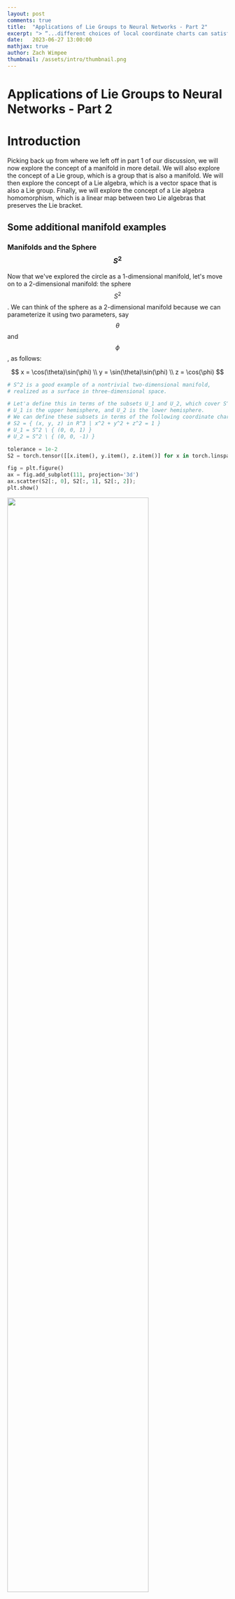 ```yaml
---
layout: post
comments: true
title:  "Applications of Lie Groups to Neural Networks - Part 2"
excerpt: "> “...different choices of local coordinate charts can satisfy the definition of a manifold. This is a key property of manifolds and is fundamental to their study in differential geometry and related fields."
date:   2023-06-27 13:00:00
mathjax: true
author: Zach Wimpee
thumbnail: /assets/intro/thumbnail.png
---
```


# Applications of Lie Groups to Neural Networks - Part 2

# Introduction
Picking back up from where we left off in part 1 of our discussion, we will now explore the concept of a manifold in more detail. We will also explore the concept of a Lie group, which is a group that is also a manifold. We will then explore the concept of a Lie algebra, which is a vector space that is also a Lie group. Finally, we will explore the concept of a Lie algebra homomorphism, which is a linear map between two Lie algebras that preserves the Lie bracket.

## Some additional manifold examples

### Manifolds and the Sphere $$S^{2}$$
Now that we've explored the circle as a 1-dimensional manifold, let's move on to a 2-dimensional manifold: the sphere $$ S^{2} $$. We can think of the sphere as a 2-dimensional manifold because we can parameterize it using two parameters, say $$ \theta $$ and $$ \phi $$, as follows:

$$ 
x = \cos(\theta)\sin(\phi) \\
y = \sin(\theta)\sin(\phi) \\
z = \cos(\phi) 
$$

```python
# S^2 is a good example of a nontrivial two-dimensional manifold,
# realized as a surface in three-dimensional space.

# Let'a define this in terms of the subsets U_1 and U_2, which cover S^2.
# U_1 is the upper hemisphere, and U_2 is the lower hemisphere.
# We can define these subsets in terms of the following coordinate charts:
# S2 = { (x, y, z) in R^3 | x^2 + y^2 + z^2 = 1 }
# U_1 = S^2 \ { (0, 0, 1) }
# U_2 = S^2 \ { (0, 0, -1) }

tolerance = 1e-2
S2 = torch.tensor([[x.item(), y.item(), z.item()] for x in torch.linspace(-1, 1, 50) for y in torch.linspace(-1, 1, 50) for z in torch.linspace(-1, 1, 50) if abs(x**2 + y**2 + z**2 - 1.0) < tolerance ])
```

```python
fig = plt.figure()
ax = fig.add_subplot(111, projection='3d')
ax.scatter(S2[:, 0], S2[:, 1], S2[:, 2]);
plt.show()
```

<div class="imgcap_noborder">
<img src="/assets/s2.png" width="80%">
</div>

```python
# Now we define the coordinate charts for U_1 and U_2.

# U_1 = { (x, y, z) in S^2 | z != 1 }
# U_2 = { (x, y, z) in S^2 | z != -1 }

U1 = torch.tensor([[x.item(), y.item(), z.item()] for x in torch.linspace(-1, 1, 50) for y in torch.linspace(-1, 1, 50) for z in torch.linspace(-1, 1, 50) if abs(x**2 + y**2 + z**2 - 1.0) < tolerance and abs(z - 1.0) > tolerance])
U2 = torch.tensor([[x.item(), y.item(), z.item()] for x in torch.linspace(-1, 1, 50) for y in torch.linspace(-1, 1, 50) for z in torch.linspace(-1, 1, 50) if abs(x**2 + y**2 + z**2 - 1.0) < tolerance and abs(z + 1.0) > tolerance])
```

```python
# We can plot the subsets U_1 and U_2 using the Axes3D class from the mpl_toolkits.mplot3d library.


fig = plt.figure()
ax = fig.add_subplot(111, projection='3d')
ax.scatter(U1[:, 0], U1[:, 1], U1[:, 2]);
plt.show();
```

<div class="imgcap_noborder">
<img src="/assets/s2_u1.png" width="80%">
</div>

```python
fig = plt.figure()
ax = fig.add_subplot(111, projection='3d')
ax.scatter(U2[:, 0], U2[:, 1], U2[:, 2]);
plt.show();
```

<div class="imgcap_noborder">
<img src="/assets/s2_u2.png" width="80%">
</div>

We can visually see that the subsets $$ U_1 $$ and $$ U_2 $$ cover the sphere $$ S^2 $$.

Now let's go a little bit deeper, and explicitly define the coordinate charts for $$ U_1 $$ and $$ U_2 $$, denoted $$ \chi_{\alpha} $$, where $$ \alpha \in \{1, 2\} $$.


The local coordinate maps for the sphere $$S^2$$ can be defined using spherical coordinates. For a point $$p = (x, y, z)$$ on the sphere, we can define the local coordinate maps $$\chi_{\alpha}$$ and $$\chi_{\beta}$$ as follows:

$$
\chi_{\alpha}(p) = (\theta, \phi) = (\arctan(y/x), \arccos(z))
\chi_{\beta}(p) = (\theta', \phi') = (\arctan(y/x), \pi - \arccos(z))
$$

where $$\theta, \theta' \in [0, 2\pi]$$ and $$\phi, \phi' \in [0, \pi]$$. The local coordinate maps $$\chi_{\alpha}$$ and $$\chi_{\beta}$$ map points in $$U_{\alpha}$$ and $$U_{\beta}$$ respectively to points in $$V_{\alpha} = [0, 2\pi) \times [0, \pi)$$ and $$V_{\beta} = [0, 2\pi) \times (0, \pi]$$.

We can now check the smoothness of the composite map $$\chi_{\beta} \circ \chi_{\alpha}^{-1}$$ on the overlap $$U_{\alpha} \cap U_{\beta}$$. Since $$\chi_{\alpha}$$ and $$\chi_{\beta}$$ are both smooth functions, their inverse functions $$\chi_{\alpha}^{-1}$$ and $$\chi_{\beta}^{-1}$$ are also smooth. Therefore, the composite map $$\chi_{\beta} \circ \chi_{\alpha}^{-1}$$ is a smooth function.

Finally, we need to check the third condition of the definition of a manifold. For any two distinct points $$x \in U_{\alpha}$$ and $$\tilde{x} \in U_{\beta}$$, we need to find open subsets $$W \subset V_{\alpha}$$ and $$\tilde{W} \subset V_{\beta}$$ such that $$\chi_{\alpha}(x) \in W$$, $$\chi_{\beta}(\tilde{x}) \in \tilde{W}$$, and $$\chi_{\alpha}^{-1}(W) \cap \chi_{\beta}^{-1}(\tilde{W}) = \emptyset$$. This condition is satisfied because for any two distinct points on the sphere, we can always find small enough neighborhoods around these points that do not intersect.

Therefore, $$S^2$$ is a 2-dimensional manifold.

In code,

```python
# Define the number of points to generate
num_points = 1000

# Generate random spherical coordinates
theta = 2 * torch.pi * torch.rand(num_points)
phi = torch.acos(2 * torch.rand(num_points) - 1)

# Convert spherical coordinates to Cartesian coordinates
x = torch.sin(phi) * torch.cos(theta)
y = torch.sin(phi) * torch.sin(theta)
z = torch.cos(phi)

# Convert Cartesian coordinates to parameters of the stereographic projection
u = x / (1 - z)
v = y / (1 - z)

# Convert parameters of the stereographic projection to Cartesian coordinates
denominator = 1 + u**2 + v**2
x_prime = 2 * u / denominator
y_prime = 2 * v / denominator
z_prime = (-1 + u**2 + v**2) / denominator

# Convert Cartesian coordinates to spherical coordinates
theta_prime = torch.atan2(y_prime, x_prime)
phi_prime = torch.acos(z_prime)

# Adjust the range of theta_prime to [0, 2*pi]
theta_prime = (theta_prime + 2 * torch.pi) % (2 * torch.pi)

# Check that the original and final spherical coordinates are the same
print(torch.allclose(theta, theta_prime, atol=1e-6))
print(torch.allclose(phi, phi_prime, atol=1e-6))
```

```bash
True
```

## Review of the Verification of the Manifold Property of $$S^2$$

In this notebook, we have computationally verified that the 2-dimensional sphere $$S^2$$ is indeed a 2-dimensional manifold. We have done this by demonstrating that two different parameterizations of $$S^2$$ (spherical coordinates and stereographic projection) are equivalent and cover the same set $$S^2$$.

Specifically, we have:

1. Generated random points on $$S^2$$ using spherical coordinates.
2. Transformed these points to the parameters of the stereographic projection.
3. Transformed these parameters back to spherical coordinates.

The fact that the original and final spherical coordinates are the same (to within a specified tolerance) confirms that the two parameterizations are equivalent and cover the same set $$S^2$$.

This result is significant because it demonstrates that different choices of local coordinate charts can satisfy the definition of a manifold. This is a key property of manifolds and is fundamental to their study in differential geometry and related fields.

## Next Steps: Exploring the Torus

Having explored the manifold properties of the sphere $$S^2$$, we will next turn our attention to another important 2-dimensional manifold: the torus. The torus can be thought of as the Cartesian product of the circle $$S^1$$ with itself. In the following sections, we will explore the properties of the torus and demonstrate its manifold structure.

## The Torus as a 2-Dimensional Manifold

The torus, often visualized as the shape of a doughnut or an inner tube, is another example of a 2-dimensional manifold. It can be thought of as the Cartesian product of the circle $$S^1$$ with itself, denoted as $$S^1 \times S^1$$.

We can parameterize the torus using two angles, $$\theta$$ and $$\phi$$, which correspond to rotations around the two circular directions of the torus. Given a major radius $$R$$ and a minor radius $$r$$, the parameterization in Cartesian coordinates is given by:

$$
\begin{align*}
x &= (R + r\cos\theta)\cos\phi \\
y &= (R + r\cos\theta)\sin\phi \\
z &= r\sin\theta
\end{align*}
$$

where $$\theta, \phi \in [0, 2\pi)$$. This parameterization covers the entire torus except for a single point, which can be covered by a second parameterization.

Let's generate and plot points on the torus using this parameterization:

```python
# Define the major and minor radii
R = 30
r = 13

# Define the number of points to generate
num_points = 100000  # Increase the number of points

# Generate random angles theta and phi
theta = 2 * torch.pi * torch.rand(num_points)
phi = 2 * torch.pi * torch.rand(num_points)

# Calculate the Cartesian coordinates
x = (R + r * torch.cos(theta)) * torch.cos(phi)
y = (R + r * torch.cos(theta)) * torch.sin(phi)
z = r * torch.sin(theta)

# Plot the points on the torus
fig = plt.figure(figsize=(10, 10))  # Increase the size of the figure
ax = fig.add_subplot(111, projection='3d')
ax.scatter(x.numpy(), y.numpy(), z.numpy(), alpha=0.6, edgecolors='w', s=20)
ax.set_box_aspect([1,1,1])  # Make the aspect ratio equal
plt.show()
```

# Lie Groups

A Lie group is a group that is also a differentiable manifold, such that the group operations (multiplication and inversion) are smooth. This means that a Lie group is a set that is equipped with a group structure, a manifold structure, and these structures are compatible in the sense that group operations are smooth functions.

Let's break down the definition:

1. **Group Structure:** A group is a set $$G$$ equipped with an operation $$\cdot: G \times G \rightarrow G$$ (often written multiplicatively) and an inversion operation $$^{-1}: G \rightarrow G$$ such that the following axioms are satisfied:

   - **Closure:** For all $$a, b \in G$$, the result of the operation $$a \cdot b$$ is also in $$G$$.
   - **Associativity:** For all $$a, b, c \in G$$, the equation $$(a \cdot b) \cdot c = a \cdot (b \cdot c)$$ holds.
   - **Identity element:** There is an element $$e \in G$$ such that for every element $$a \in G$$, the equations $$e \cdot a = a$$ and $$a \cdot e = a$$ hold.
   - **Inverse element:** For each element $$a \in G$$, there exists an element $$b \in G$$ such that $$a \cdot b = e$$ and $$b \cdot a = e$$.

2. **Manifold Structure:** As we discussed earlier, a manifold is a topological space that locally resembles Euclidean space. In the case of a Lie group, we require the manifold to be differentiable, meaning that we can do calculus on it. 

3. **Compatibility of Structures:** The group operations (multiplication and inversion) are required to be smooth functions when considered as maps between manifolds. More formally, if we denote the multiplication operation by $$\mu: G \times G \rightarrow G$$ (so that $$\mu(g, h) = g \cdot h$$) and the inversion operation by $$i: G \rightarrow G$$ (so that $$i(g) = g^{-1}$$), then $$\mu$$ and $$i$$ are required to be smooth.

An example of a Lie group is the general linear group $$GL(n, \R)$$, which consists of all $$n \times n$$ invertible matrices with real entries. The group operation is matrix multiplication, and the manifold structure comes from identifying each matrix with a point in $$\R^{n^2}$$. The group operations are smooth functions, so $$GL(n, \R)$$ is a Lie group.

Another example is the circle $$S^1$$ with the operation of complex multiplication. Each point on the circle can be identified with a complex number of absolute value 1, and multiplication of such numbers is a smooth operation.

Let's consider the general linear group $$GL(2, \R)$$ for simplicity. This group consists of all $$2 \times 2$$ invertible matrices with real entries. A general element of $$GL(2, \R)$$ can be written as:

$$
A = \begin{bmatrix} a & b \\ c & d \end{bmatrix}
$$

where $$a$$, $$b$$, $$c$$, and $$d$$ are real numbers and $$ad - bc \neq 0$$ (the condition for the matrix to be invertible).

The group operation is matrix multiplication, and the inverse of a matrix is given by:

$$
A^{-1} = \frac{1}{ad - bc} \begin{bmatrix} d & -b \\ -c & a \end{bmatrix}
$$

Now, let's consider some subgroups of $$GL(2, \R)$$:

1. **Orthogonal Group $$O(2)$$:** This is the group of $$2 \times 2$$ matrices that preserve the Euclidean norm, i.e., $$AA^T = A^TA = I$$. The determinant of such matrices is either 1 or -1. A general element of $$O(2)$$ can be written as:

    $$
    O = \begin{bmatrix} \cos \theta & -\sin \theta \\ \sin \theta & \cos \theta \end{bmatrix} \quad \text{or} \quad \begin{bmatrix} \cos \theta & \sin \theta \\ \sin \theta & -\cos \theta \end{bmatrix}
    $$

    where $$\theta$$ is a real number.

2. **Special Orthogonal Group $$SO(2)$$:** This is the subgroup of $$O(2)$$ consisting of matrices with determinant 1. These are rotations in the plane. A general element of $$SO(2)$$ can be written as:

    $$
    SO = \begin{bmatrix} \cos \theta & -\sin \theta \\ \sin \theta & \cos \theta \end{bmatrix}
    $$

    where $$\theta$$ is a real number.

These subgroups are also Lie groups, as they are groups and differentiable manifolds, and the group operations are smooth. They are also examples of compact Lie groups, as they are closed and bounded subsets of $$\R^{2 \times 2}$$.

Sure, let's go through the matrix multiplication step by step. 

Matrix multiplication is a binary operation that takes a pair of matrices, and produces another matrix. For $$2 \times 2$$ matrices, the multiplication is defined as follows:

If we have two matrices $$A$$ and $$B$$ in $$GL(2, \R)$$, where

$$
A = \begin{bmatrix} a & b \\ c & d \end{bmatrix} \quad \text{and} \quad B = \begin{bmatrix} e & f \\ g & h \end{bmatrix}
$$

their product $$AB$$ is given by

$$
AB = \begin{bmatrix} a & b \\ c & d \end{bmatrix} \begin{bmatrix} e & f \\ g & h \end{bmatrix} = \begin{bmatrix} ae + bg & af + bh \\ ce + dg & cf + dh \end{bmatrix}
$$

This operation is associative, meaning that for any three matrices $$A\$$, $$B$$, and $$C$$ in $$GL(2, \R)$$, we have $$(AB)C = A(BC)$$.

**Example:**

Let's consider two specific matrices in $$GL(2, \R)$$:

$$
A = \begin{bmatrix} 1 & 2 \\ 3 & 4 \end{bmatrix} \quad \text{and} \quad B = \begin{bmatrix} 5 & 6 \\ 7 & 8 \end{bmatrix}
$$

Their product is given by

$$
AB = \begin{bmatrix} 1 & 2 \\ 3 & 4 \end{bmatrix} \begin{bmatrix} 5 & 6 \\ 7 & 8 \end{bmatrix} = \begin{bmatrix} 1*5 + 2*7 & 1*6 + 2*8 \\ 3*5 + 4*7 & 3*6 + 4*8 \end{bmatrix} = \begin{bmatrix} 19 & 22 \\ 43 & 50 \end{bmatrix}
$$

So, the product of $$A$$ and $$B$$ is,
$$
\begin{bmatrix} 19 & 22 \\ 43 & 50 \end{bmatrix}
$$
demonstrating the closure property of the group.


Below, we show that the exponentiated value of simple 2x2 generator matrices is equal to the group of rotation matrices, a simple result with extremely significant implications. 

```python
# Define a function to generate a skew-symmetric matrix
def skew_symmetric(theta):
    return theta * torch.tensor(
        [[0, -1], 
         [1, 0]]
        )

# Define a vector
v = torch.tensor([1.0, 0.0])

# Generate a sequence of skew-symmetric matrices and compute their matrix exponentials
thetas = torch.linspace(0, 0.1, 10)
skew_symmetric_matrices = [skew_symmetric(theta) for theta in thetas]
rotation_matrices = [torch.linalg.matrix_exp(X) for X in skew_symmetric_matrices]

# Apply the rotation matrices to the vector
v_rotated = [R @ v for R in rotation_matrices]

# Plot the original and rotated vectors
plt.figure(figsize=(6,6))
plt.quiver(*v, angles='xy', scale_units='xy', scale=1, color='r')
for v_r in v_rotated:
    plt.quiver(*v_r, angles='xy', scale_units='xy', scale=1, color='b', alpha=0.2)
plt.xlim(-1.5, 1.5)
plt.ylim(-1.5, 1.5)
plt.grid()
plt.show()
```

In this way, we can see that the symmetry groups of transformations of objects in 2D space can be represented by the group of rotation matrices, which can be generated by 2x2 real matrices.

Consider the simplest case of a 2x2 generator matrix, also known as a skew-symmetric matrix:

$$
G = \begin{bmatrix} 0 & -\theta \\ \theta & 0 \end{bmatrix}
$$

where $$\theta$$ is a scalar. You can observe that this matrix is skew-symmetric, i.e., $$G^T = -G$$.

Now, let's exponentiate this matrix $$G$$ using the matrix exponential function $$\exp$$. The matrix exponential is a power series defined as:

$$
\exp(G) = I + G + \frac{1}{2!} G^2 + \frac{1}{3!} G^3 + \dots = \sum_{k=0}^{\infty} \frac{1}{k!} G^k
$$

We can compute the first few powers of $$G$$:

$$
G^0 = I, \quad G^1 = G, \quad G^2 = \begin{bmatrix} -\theta^2 & 0 \\ 0 & -\theta^2 \end{bmatrix}, \quad G^3 = -\theta G, \quad G^4 = \theta^2 I, \quad \dots
$$

Now, we plug these matrix powers into the power series and separate the even and odd terms:

$$
\exp(G) = (I + \frac{1}{2!} G^2 + \frac{1}{4!} G^4 + \dots) + (G + \frac{1}{3!} G^3 + \dots) = \begin{bmatrix} \cos(\theta) & -\sin(\theta) \\ \sin(\theta) & \cos(\theta) \end{bmatrix}
$$

As a result, the matrix exponential of the 2x2 skew-symmetric matrix generates the special orthogonal group $$SO(2)$$, which is the group of rotation matrices.

These results have significant implications for understanding how to apply Lie groups and matrix exponential to deep learning models, such as Transformer-based architectures. By leveraging the properties of exponentiated generator matrices and understanding the underlying structure, researchers can design models that are more robust and efficient when handling different types of data. Moreover, the idea of matrix exponentiation facilitates a natural way to interpolate between different network parameters when considering weight sharing, encouraging smooth behavior.

### How does this relate to neural networks?

Consider a sequence of input data $$x_1, x_2, \dots, x_n$$. These data points can be visualized in a high-dimensional space. One of the main components of the Transformer architecture is the self-attention mechanism, which computes an attention score for each element within a sequence. The attention mechanism represents relations between elements in the sequence geometrically, using dot products between those elements in the high-dimensional space. 

By applying continuous transformations to this high-dimensional space, one could potentially extract additional information about the structures embedded in the input data. Lie groups play an important role in this regard. A continuous transformation in a high-dimensional space can be represented as an action of a Lie group on the manifold of data points. In practice, elements of a Lie group are given by the exponentiation of Lie algebra elements, which are closely related to matrix exponentials.

Suppose we have a Lie group in the form of a matrix exponential, as shown before:

$$
\exp(G) = \begin{bmatrix} \cos(\theta) & -\sin(\theta) \\ \sin(\theta) & \cos(\theta) \end{bmatrix}
$$

Applying this transformation to the input data in the high-dimensional space would result in a new representation of the data points. The transformed data points can be further used as input to a Transformer layer. This transformed representation might allow the attention mechanism to focus on different aspects of the input data and can potentially capture more complex relational structures present.

However, this approach has not yet been fully explored in the Transformer architectures, and most research has focused on finding more efficient ways to apply the attention mechanism, rather than incorporating geometric transformations explicitly. One potential direction for future research could be to consider the effect of applying transformations from special types of Lie groups on attention scores and relevance of input data points, and observe the impact this might have on model performance.

That being said, directly applying Lie group transformations as shown might not be the most natural or efficient way to incorporate the power of Lie groups and their symmetries into Transformer-based architectures. A more elegant approach would be to explore how Lie groups could be integrated into the design of Transformer networks inherently.

One possibility is to incorporate equivariance to Lie group actions into the self-attention mechanism. The principle of equivariance implies that the output of a function should transform in the same way as the input under a given transformation. In this context, it means that the attention mechanism should be designed such that it remains unchanged under the action of a Lie group transformation applied to input data.

To incorporate this idea into the self-attention mechanism, we need to rethink the computation of attention scores. Currently, attention scores are computed using a dot product between the query, key, and value vectors. Instead, we could design an attention mechanism that computes the scores after some consideration of the Lie group transformations.

For example, considering a Lie group of rotations, the design could compute attention scores in a rotation-invariant manner. This would involve redefining the computation of attention scores as the similarity between input element embeddings up to rotations (Lie group actions), rather than solely relying on dot products, which are not rotation-invariant
